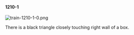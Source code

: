 #### 1210-1
![train-1210-1-0.png](https://github.com/lil-lab/nlvr/raw/master/nlvr/train/images/31/train-1210-1-0.png "train-1210-1-0.png")

There is a black triangle closely touching right wall of a box.